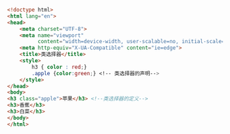 
<BlogInfo title="4.类选择器" author="白日梦想猿" pv=0 read_times=0 pre_cost_time=0分24秒 category="css学习" tag_list="['css学习']" create_time="2020.07.16 17:11:22" update_time="2020.07.16 17:33:53" />

```html
<!doctype html>
<html lang="en">
<head>
    <meta charset="UTF-8">
    <meta name="viewport"
          content="width=device-width, user-scalable=no, initial-scale=1.0, maximum-scale=1.0, minimum-scale=1.0">
    <meta http-equiv="X-UA-Compatible" content="ie=edge">
    <title>类选择器</title>
    <style>
        h3 { color : red;}
        .apple {color:green;} <!-- 类选择器的声明-->
    </style>
</head>
<body>
<h3 class="apple">苹果</h3> <!--类选择器的定义-->
<h3>香蕉</h3>
<h3>白菜</h3>
</body>
</html>
```

